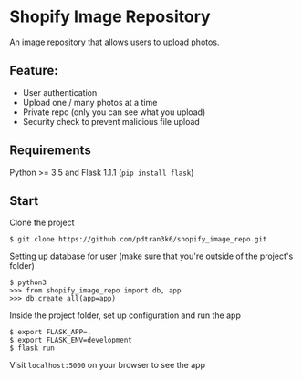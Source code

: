 # Shopify Image Repository

An image repository that allows users to upload photos.

Feature:
--------
- User authentication
- Upload one / many photos at a time
- Private repo (only you can see what you upload)
- Security check to prevent malicious file upload

Requirements
------------
Python >= 3.5 and Flask 1.1.1 (`pip install flask`)

Start
-----
Clone the project
```
$ git clone https://github.com/pdtran3k6/shopify_image_repo.git
```
Setting up database for user (make sure that you're outside of the project's folder)
```
$ python3
>>> from shopify_image_repo import db, app
>>> db.create_all(app=app)
```
Inside the project folder, set up configuration and run the app
```
$ export FLASK_APP=.
$ export FLASK_ENV=development
$ flask run
```
Visit `localhost:5000` on your browser to see the app
